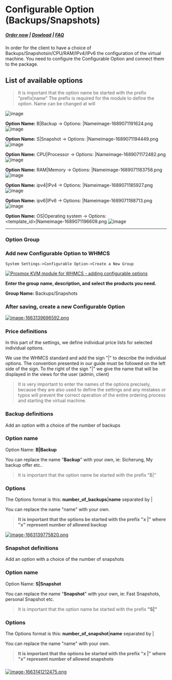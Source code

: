# Configurable Option (Backups/Snapshots)

#####  [Order now](https://puqcloud.com/index.php?rp=/store/whmcs-module-proxmox-kvm) | [Dowload](https://download.puqcloud.com/WHMCS/servers/PUQ_WHMCS-Proxmox-KVM/) | [FAQ](https://faq.puqcloud.com/)

In order for the client to have a choice of Backups/Snapshotsin/CPU/RAM/IPv4/IPv6 the configuration of the virtual machine. You need to configure the Configurable Option and connect them to the package.

## List of available options
>It is important that the option name be started with the prefix "prefix|name" The prefix is required for the module to define the option. Name can be changed at will

![image](https://github.com/PUQ-sp-z-o-o/WHMCS-Module-Proxmox-KVM/assets/81689153/ecade59a-1b1c-417a-95f6-26295629aa17)

**Option Name:** B|Backup -> Options: <count>|Nameimage-1689071191624.png
![image](https://github.com/PUQ-sp-z-o-o/WHMCS-Module-Proxmox-KVM/assets/81689153/7eb4f690-3eb1-4ce1-b334-d7040909b4c4)

**Option Name:** S|Snapshot -> Options: <count>|Nameimage-1689071194449.png
![image](https://github.com/PUQ-sp-z-o-o/WHMCS-Module-Proxmox-KVM/assets/81689153/aaaebdaf-f66d-423d-b474-50b39eb22a19)

**Option Name:** CPU|Processor -> Options: <count>|Nameimage-1689071172482.png
![image](https://github.com/PUQ-sp-z-o-o/WHMCS-Module-Proxmox-KVM/assets/81689153/47d50468-99bc-4268-8faa-36e1c73d7fa3)

**Option Name:** RAM|Memory -> Options: <count>|Nameimage-1689071183758.png
![image](https://github.com/PUQ-sp-z-o-o/WHMCS-Module-Proxmox-KVM/assets/81689153/9898b6ff-42e0-4a75-be12-c05ccd8f0872)

**Option Name:** ipv4|IPv4 -> Options: <count>|Nameimage-1689071185927.png
![image](https://github.com/PUQ-sp-z-o-o/WHMCS-Module-Proxmox-KVM/assets/81689153/8a14b820-e7d3-4601-ba09-f580d2fb7fef)

**Option Name:** ipv6|IPv6 -> Options: <count>|Nameimage-1689071188713.png
![image](https://github.com/PUQ-sp-z-o-o/WHMCS-Module-Proxmox-KVM/assets/81689153/092cdff3-c816-4bd5-a864-1740929f68fd)

**Option Name:** OS|Operating system -> Options: <template_id>|Nameimage-1689071196609.png
![image](https://github.com/PUQ-sp-z-o-o/WHMCS-Module-Proxmox-KVM/assets/81689153/3148b69a-9f01-4618-b511-96315afb8e42)

- - - - -

### Option Group

### Add new Configurable Option to WHMCS

```
System Settings->Configurable Option->Create a New Group
```

[![Proxmox KVM module for WHMCS - adding configurable options](https://doc.puq.info/uploads/images/gallery/2022-09/scaled-1680-/image-1663139609170.png)](https://doc.puq.info/uploads/images/gallery/2022-09/image-1663139609170.png)

**Enter the group name, description, and select the products you need.**

**Group Name:** Backups/Snapshots


### After saving, create a new Configurable Option

[![image-1663139696592.png](https://doc.puq.info/uploads/images/gallery/2022-09/scaled-1680-/image-1663139696592.png)](https://doc.puq.info/uploads/images/gallery/2022-09/image-1663139696592.png)

#####  

### Price definitions

In this part of the settings, we define individual price lists for selected individual options.

We use the WHMCS standard and add the sign "|" to describe the individual options. The convention presented in our guide must be followed on the left side of the sign. To the right of the sign "|" we give the name that will be displayed in the views for the user (admin, client)

>It is very important to enter the names of the options precisely, because they are also used to define the settings and any mistakes or typos will prevent the correct operation of the entire ordering process and starting the virtual machine.

### Backup definitions

Add an option with a choice of the number of backups

### Option name

Option Name: **B|Backup**

You can replace the name "**Backup**" with your own, ie: Sicherung, My backup offer etc..

>It is important that the option name be started with the prefix "B|"

### Options

The Options format is this: **number\_of\_backups**|**name** separated by |

You can replace the name "name" with your own.

>**It is important that the options be started with the prefix "x |" where "x" represent number of allowed backup**

[![image-1663139775820.png](https://doc.puq.info/uploads/images/gallery/2022-09/scaled-1680-/image-1663139775820.png)](https://doc.puq.info/uploads/images/gallery/2022-09/image-1663139775820.png)

### Snapshot definitions

Add an option with a choice of the number of snapshots

### Option name

Option Name: **S|Snapshot**

You can replace the name "**Snapshot**" with your own, ie: Fast Snapshots, personal Snapshot etc.

>It is important that the option name be started with the prefix **"S|"**

### Options

The Options format is this: **number\_of\_snapshot**|**name** separated by |

You can replace the name "name" with your own.

>**It is important that the options be started with the prefix "x |" where "x" represent number of allowed snapshots**

###  

[![image-1663141212475.png](https://doc.puq.info/uploads/images/gallery/2022-09/scaled-1680-/image-1663141212475.png)](https://doc.puq.info/uploads/images/gallery/2022-09/image-1663141212475.png)
